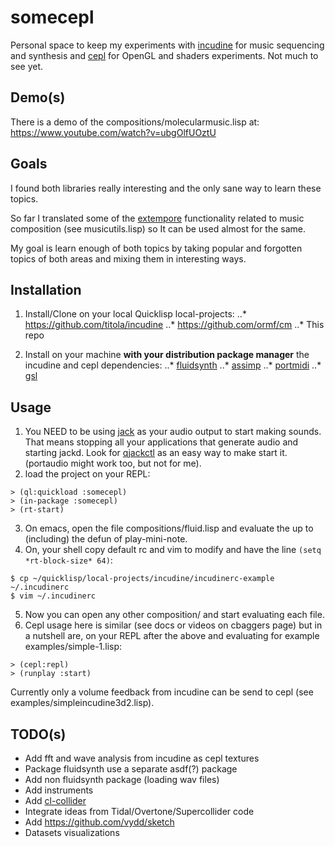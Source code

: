 # somecepl

Personal space to keep my experiments with [incudine](http://incudine.sourceforge.net/) for music sequencing and synthesis and [cepl](http://incudine.sourceforge.net/) for OpenGL and shaders experiments. Not much to see yet.

## Demo(s)
There is a demo of the compositions/molecularmusic.lisp at:
https://www.youtube.com/watch?v=ubgOlfUOztU

## Goals
I found both libraries really interesting and the only sane way to learn these topics.

So far I translated some of the [extempore](https://github.com/digego/extempore) functionality related to music composition (see musicutils.lisp) so It can be used almost for the same.

My goal is learn enough of both topics by taking popular and forgotten topics of both areas and mixing them in interesting ways.

## Installation

1. Install/Clone on your local Quicklisp local-projects:
..* https://github.com/titola/incudine
..* https://github.com/ormf/cm
..* This repo

2. Install on your machine **with your distribution package manager** the incudine and cepl dependencies:
..* [fluidsynth](http://www.fluidsynth.org/)
..* [assimp](https://github.com/assimp/assimp)
..* [portmidi](http://portmedia.sourceforge.net/)
..* [gsl](https://www.gnu.org/software/gsl/)

## Usage
1. You NEED to be using [jack](http://www.jackaudio.org) as your audio output to start making sounds. That means stopping all your applications that generate audio and starting jackd. Look for [qjackctl](http://qjackctl.sourceforge.net/) as an easy way to make start it. (portaudio might work too, but not for me).
2. load the project on your REPL:
```
> (ql:quickload :somecepl)
> (in-package :somecepl)
> (rt-start)
```
3. On emacs, open the file compositions/fluid.lisp and evaluate the up to (including) the defun of play-mini-note.
4. On, your shell copy default rc and vim to modify and have the line `(setq *rt-block-size* 64)`:
```
$ cp ~/quicklisp/local-projects/incudine/incudinerc-example ~/.incudinerc
$ vim ~/.incudinerc
```
5. Now you can open any other composition/ and start evaluating each file.
6. Cepl usage here is similar (see docs or videos on cbaggers page) but in a nutshell are, on your REPL after the above and evaluating for example examples/simple-1.lisp:
```
> (cepl:repl)
> (runplay :start)
```
Currently only a volume feedback from incudine can be send to cepl (see examples/simpleincudine3d2.lisp).

## TODO(s)
* Add fft and wave analysis from incudine as cepl textures
* Package fluidsynth use a separate asdf(?) package
* Add non fluidsynth package (loading wav files)
* Add instruments
* Add [cl-collider](https://github.com/byulparan/cl-collider)
* Integrate ideas from Tidal/Overtone/Supercollider code
* Add https://github.com/vydd/sketch
* Datasets visualizations
